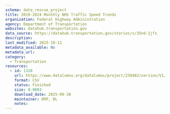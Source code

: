 ```yaml
---
schema: data_rescue_project 
title: 2019-2024 Monthly NHS Traffic Speed Trends
organization: Federal Highway Administration
agency: Department of Transportation
websites: datahub.transportation.gov
data_source: https://datahub.transportation.gov/stories/s/35nd-2jfs
description: 
last_modified: 2025-10-11
metadata_available: No
metadata_url: 
category:
  - Transportation 
resources:
  - id: 1328
    url: https://www.datalumos.org/datalumos/project/238482/version/V1/view
    format: CSV
    status: Finished
    size: 0.0003
    download_date: 2025-09-30
    maintainer: DRP, DL
    notes: 
---
```

